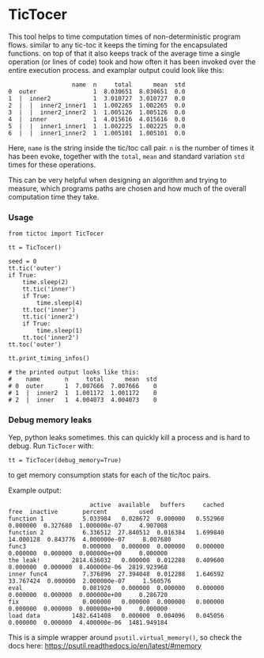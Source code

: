 # TicTocer
This tool helps to time computation times of non-deterministic program flows. similar to any tic-toc it keeps the timing for the encapsulated functions. on top of that it also keeps track of the average time a single operation (or lines of code) took and how often it has been invoked over the entire execution process. and examplar output could look like this:

```
                  name  n     total      mean  std
0  outer                1  8.030651  8.030651  0.0
1  |  inner2            1  3.010727  3.010727  0.0
2  |  |  inner2_inner1  1  1.002265  1.002265  0.0
3  |  |  inner2_inner2  1  1.005126  1.005126  0.0
4  |  inner             1  4.015616  4.015616  0.0
5  |  |  inner1_inner1  1  1.002225  1.002225  0.0
6  |  |  inner1_inner2  1  1.005101  1.005101  0.0
```
Here, `name` is the string inside the tic/toc call pair. `n` is the number of times
it has been evoke, together with the `total`, `mean` and standard variation `std` times for
these operations.

This can be very helpful when designing an algorithm and trying to measure, which programs
paths are chosen and how much of the overall computation time they take.

### Usage
```
from tictoc import TicTocer

tt = TicTocer()

seed = 0
tt.tic('outer')
if True:
    time.sleep(2)
    tt.tic('inner')
    if True:
        time.sleep(4)
    tt.toc('inner')
    tt.tic('inner2')
    if True:
        time.sleep(1)
    tt.toc('inner2')
tt.toc('outer')

tt.print_timing_infos()

# the printed output looks like this:
#    name       n     total      mean  std
# 0  outer      1  7.007666  7.007666    0
# 1  |  inner2  1  1.001172  1.001172    0
# 2  |  inner   1  4.004073  4.004073    0
```


### Debug memory leaks
Yep, python leaks sometimes. this can quickly kill a process and is hard to debug.
Run `TicTocer` with:
```
tt = TicTocer(debug_memory=True)
```
to get memory consumption stats for each of the tic/toc pairs.

Example output:
```
                       active  available   buffers     cached       free  inactive       percent         used
function 1           5.033984   0.028672  0.000000   0.552960   0.000000  0.327680  1.000000e-07     4.907008
function 2           6.336512  27.840512  0.016384   1.699840  14.000128  0.843776  4.000000e-07     8.007680
func3                0.000000   0.000000  0.000000   0.000000   0.000000  0.000000  0.000000e+00     0.000000
the leak!         2814.636032   0.000000  0.012288   0.409600   0.000000  0.000000  8.400000e-06  2819.923968
inner func4          7.376896  27.394048  0.012288   1.646592  33.767424  0.000000  2.000000e-07     1.560576
eval                 0.081920   0.000000  0.000000   0.000000   0.000000  0.000000  0.000000e+00     0.286720
fix                  0.000000   0.000000  0.000000   0.000000   0.000000  0.000000  0.000000e+00     0.000000
load data         1482.641408   0.000000  0.004096   0.045056   0.000000  0.000000  4.400000e-06  1481.949184
```

This is a simple wrapper around `psutil.virtual_memory()`, so check the docs here:
https://psutil.readthedocs.io/en/latest/#memory
